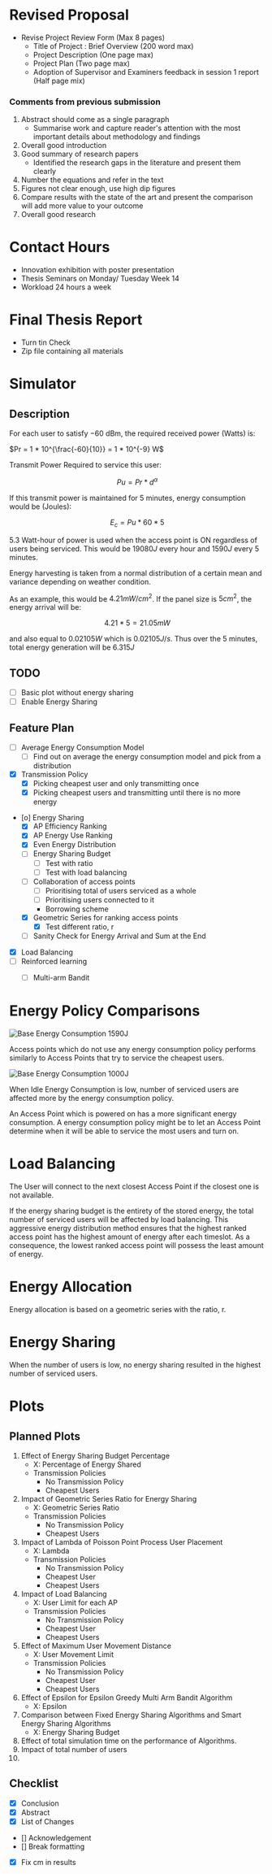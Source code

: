 # Revised Proposal
- Revise Project Review Form (Max 8 pages)
    - Title of Project : Brief Overview (200 word max)
    - Project Description (One page max)
    - Project Plan (Two page max)
    - Adoption of Supervisor and Examiners feedback in session 1 report (Half page mix)

### Comments from previous submission

1. Abstract should come as a single paragraph
    - Summarise work and capture reader's attention with the most important details about methodology and findings
2. Overall good introduction
3. Good summary of research papers
    -  Identified the research gaps in the literature and present them clearly
4. Number the equations and refer in the text
5. Figures not clear enough, use high dip figures
6. Compare results with the state of the art and present the comparison will add more value to your outcome
7. Overall good research

# Contact Hours
- Innovation exhibition with poster presentation
- Thesis Seminars on Monday/ Tuesday Week 14
- Workload 24 hours a week

# Final Thesis Report
- Turn tin Check
- Zip file containing all materials

# Simulator

## Description
For each user to satisfy $-60$ dBm, the required received power (Watts) is:

$Pr = 1 * 10^{\frac{-60}{10}} = 1 * 10^{-9} W$

Transmit Power Required to service this user:

$$Pu = Pr * d^{\alpha}$$

If this transmit power is maintained for 5 minutes, energy consumption would be (Joules):

$$E_c = Pu * 60 * 5$$

$5.3$ Watt-hour of power is used when the access point is ON regardless of users being serviced. This would be $19080 J$ every hour and $1590 J$ every 5 minutes.

Energy harvesting is taken from a normal distribution of a certain mean and variance depending on weather condition. 

As an example, this would be $4.21 mW/cm^2$.
If the panel size is $5 cm^2$, the energy arrival will be:

$$4.21 * 5 = 21.05 mW$$

and also equal to $0.02105 W$ which is $0.02105 J/s$. Thus over the 5 minutes, total energy generation will be $6.315 J$

## TODO
- [ ] Basic plot without energy sharing
- [ ] Enable Energy Sharing

## Feature Plan
- [ ] Average Energy Consumption Model
    - [ ] Find out on average the energy consumption model and pick from a distribution
- [x] Transmission Policy
    - [x] Picking cheapest user and only transmitting once
    - [x] Picking cheapest users and transmitting until there is no more energy
- [o] Energy Sharing
    - [X] AP Efficiency Ranking
    - [X] AP Energy Use Ranking
    - [X] Even Energy Distribution
    - [ ] Energy Sharing Budget
        - [ ] Test with ratio
        - [ ] Test with load balancing
    - [ ] Collaboration of access points
        - [ ] Prioritising total of users serviced as a whole
        - [ ] Prioritising users connected to it
        - Borrowing scheme
    - [X] Geometric Series for ranking access points
        - [X] Test different ratio, r
    - [ ] Sanity Check for Energy Arrival and Sum at the End
- [X] Load Balancing 
- [ ] Reinforced learning
    - [ ] Multi-arm Bandit


# Energy Policy Comparisons

![Base Energy Consumption 1590J](./images/ec-highbasic.png)

Access points which do not use any energy consumption policy performs similarly to Access Points that try to service the cheapest users.

![Base Energy Consumption 1000J](./images/ec-lowbasic.png)

When Idle Energy Consumption is low, number of serviced users are affected more by the energy consumption policy.

An Access Point which is powered on has a more significant energy consumption. A energy consumption policy might be to let an Access Point determine when it will be able to service the most users and turn on.

# Load Balancing

The User will connect to the next closest Access Point if the closest one is not available.

If the energy sharing budget is the entirety of the stored energy, the total number of serviced users will be affected by load balancing. This aggressive energy distribution method ensures that the highest ranked access point has the highest amount of energy after each timeslot. As a consequence, the lowest ranked access point will possess the least amount of energy.

# Energy Allocation

Energy allocation is based on a geometric series with the ratio, r.

# Energy Sharing

When the number of users is low, no energy sharing resulted in the highest number of serviced users.

# Plots

## Planned Plots

1. Effect of Energy Sharing Budget Percentage
    - X: Percentage of Energy Shared
    - Transmission Policies
        - No Transmission Policy
        - Cheapest Users
2. Impact of Geometric Series Ratio for Energy Sharing
    - X: Geometric Series Ratio
    - Transmission Policies
        - No Transmission Policy
        - Cheapest Users
3. Impact of Lambda of Poisson Point Process User Placement
    - X: Lambda
    - Transmission Policies
        - No Transmission Policy
        - Cheapest User
        - Cheapest Users
4. Impact of Load Balancing
    - X: User Limit for each AP
    - Transmission Policies
        - No Transmission Policy
        - Cheapest User
        - Cheapest Users
5. Effect of Maximum User Movement Distance
    - X: User Movement Limit
    - Transmission Policies
        - No Transmission Policy
        - Cheapest User
        - Cheapest Users
6. Effect of Epsilon for Epsilon Greedy Multi Arm Bandit Algorithm
    - X: Epsilon
7. Comparison between Fixed Energy Sharing Algorithms and Smart Energy Sharing Algorithms
    - X: Energy Sharing Budget
8. Effect of total simulation time on the performance of Algorithms.
9. Impact of total number of users
10. 

## Checklist
- [x] Conclusion
- [x] Abstract
- [x] List of Changes
- [] Acknowledgement
- [] Break formatting
- [x] Fix cm in results
